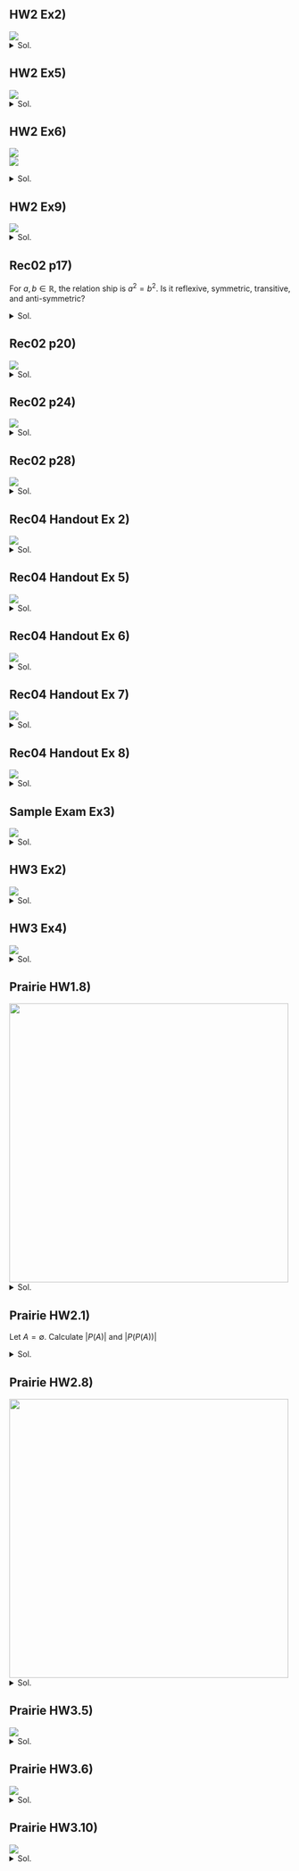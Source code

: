 ## HW2 Ex2)
<img src="../Images/03/001.png">
<details>
  <summary>Sol.</summary>
  <p>
  
  $`\{\{a,a\}, \{b,b\}\}`$    
  $`\{\{a,a\}, \{b,b\}, \{a,b\}\}`$    
  $`\{\{a,a\}, \{b,b\}, \{b,a\}\}`$    
  $`\{\{a,a\}, \{b,b\}, \{a,b\}, \{b,a\}\}`$    
  
  </p>
</details>


## HW2 Ex5)
<img src="../Images/03/002.png">
<details>
  <summary>Sol.</summary>
  <p>
  
  $`2^9 - \begin{pmatrix} 9\\0 \end{pmatrix} - \begin{pmatrix} 9\\1 \end{pmatrix}`$   
  For each fruit, we can include or exclude : $`2^9`$,.
  
  </p>
</details>


## HW2 Ex6)
<img src="../Images/03/003.png"><br>
<img src="../Images/03/004.png">
<details>
  <summary>Sol.</summary>
  <p>
  
  $`0`$.    
  Grading said "There is no possible 1-1 functions. For 1-1 you need the co-domain to be at least as big as the domain."
  
  </p>
</details>


## HW2 Ex9)
<img src="../Images/03/005.png">
<details>
  <summary>Sol.</summary>
  <p>
  

  Let $U$ be the set of all possible 6-8 digit passwords and assume that $`\overline{U} = \emptyset`$, i.e., we won't consider the passwords that don't have 6-8 digits.   
  And let $`A,B \subseteq U`$ s.t. $`A`$ is the set of possible 6-8 digit passwords that contain at least one digit, and $B$ is the set of possible 6-8 digit passwords that contain at least one upper case character.   
  Under these definitions, our target is to calculate $`\vert A\cap B \vert`$.   
  However, calculating $`\vert A\cap B \vert`$ directly is not easy. Instead, we will calculate its complement first and then use this complement to calculate our target value.   
  By the De Morgan's Law, $`\overline{A\cap B} = \overline{A}\cup\overline{B}`$.   
  Also, we have $`\vert A\cap B \vert = \vert U  \vert - \vert \overline{A\cap B} \vert`$ and $`\vert \overline{A}\cup\overline{B} \vert = \vert \overline{A} \vert + \vert\overline{B} \vert - \vert \overline{A}\cap\overline{B}\vert`$  
  Considering that we have 10 digits, 26 lower case, and 26 upper case characters, we can get the cardinalities as follows:   
  $`\begin{aligned}
    \vert U \vert &= (10+26+26)^6 + (10+26+26)^7 + (10+26+26)^8   \\
    &= 62^6(1+62+62^2) = 62^6 \times 3907   \\
    \vert \overline{A} \vert &= (26+26)^6 + (26+26)^7 + (26+26)^8   \\
    &= 52^6(1+52+52^2) = 52^6 \times 2757   \\
    \vert \overline{B} \vert &= (10+26)^6 + (10+26)^7 + (10+26)^8   \\
    &= 36^6(1+36+36^2) = 36^6 \times 1333   \\
    \vert \overline{A}\cap\overline{B}\vert &= 26^6 + 26^7 + 26^8   \\
    &= 26^6(1+26+26^2) = 26^6 \times 703
  \end{aligned}`$   
  Thus, we can get   
  $`\begin{aligned}
      \vert \overline{A}\cup\overline{B} \vert &= \vert \overline{A} \vert + \vert\overline{B} \vert - \vert \overline{A}\cap\overline{B}\vert   \\
      &= 52^6 \times 2757 + 36^6 \times 1333 - 26^6 \times 703
  \end{aligned}`$   
  Therefore,    
  $`\begin{aligned}
      \vert A\cap B \vert &= \vert U  \vert - \vert \overline{A\cap B} \vert  = \vert U  \vert - \vert \overline{A}\cup\overline{B}\vert   \\
      &= 62^6 \times 3907 - (52^6 \times 2757 + 36^6 \times 1333 - 26^6 \times 703)   \\
      &= 62^6 \times 3907 - 52^6 \times 2757 - 36^6 \times 1333 + 26^6 \times 703   \\
  \end{aligned}`$
  
  </p>
</details>


## Rec02 p17)

For $`a,b\in\mathbb{R}`$, the relation ship is $`a^2 = b^2`$. Is it reflexive, symmetric, transitive, and anti-symmetric?

<details>
  <summary>Sol.</summary>
  <p>
  
  reflexive : Yes   
  symmetric : Yes   
  transitive : Yes   
  anti-symmetric : No. (1,-1)

  </p>
</details>


## Rec02 p20)

<img src="../Images/03/006.png">
<details>
  <summary>Sol.</summary>
  <p>
  
  $`(A=B) \vee (A=\emptyset) \vee (B=\emptyset)`$

  </p>
</details>


## Rec02 p24)

<img src="../Images/03/007.png">
<details>
  <summary>Sol.</summary>
  <p>
  
  1. ![](../Images/03/008.png)
  2. ![](../Images/03/009.png)
  3. ![](../Images/03/010.png)

  </p>
</details>


## Rec02 p28)

<img src="../Images/03/011.png">
<details>
  <summary>Sol.</summary>
  <p>
  
  <img src="../Images/03/012.png">

  </p>
</details>


## Rec04 Handout Ex 2)

<img src="../Images/exam_prep/004.png">
<details>
  <summary>Sol.</summary>
  <p>
  
  $`\displaystyle \frac{1}{16!} \prod_{i=0}^{15}\begin{pmatrix} 32-2i\\2 \end{pmatrix}`$

  </p>
</details>


## Rec04 Handout Ex 5)

<img src="../Images/exam_prep/005.png">
<details>
  <summary>Sol.</summary>
  <p>
  
  A. $`\begin{pmatrix} 12 \\ 9 \end{pmatrix}`$    
  Put $`x_i' \ge 0`$ s.t. $`x_i' = x_i-1`$.   
  Then the problem goes $`x_1'+x_2'+x_3' \le 9`$.   
  Using the slack variable $`z`$ ,the problem goes $`x_1'+x_2'+x_3'+z = 9`$.   
  Thus, the total number of count is $`\begin{pmatrix} 9+4-1 \\ 9 \end{pmatrix} = \begin{pmatrix} 12 \\ 9 \end{pmatrix}`$.    
      
  B. $`4\cdot\begin{pmatrix} 8\\6 \end{pmatrix}+\begin{pmatrix} 8\\5 \end{pmatrix}`$   
  Start from $`x_1'+x_2'+x_3' \le 9`$.    
  Divide the cases by the value of $`x_1'`$.   
  i) $`x_1' = 0`$; Then $`x_2'\ge3`$. Put $`y_3 = x_2'-3`$. Then the problem goes $`y_2+x_3' \le 6 \Rightarrow y_2+x_3'+z = 6`$. Thus, the count is $`\begin{pmatrix} 6+3-1\\6 \end{pmatrix}=\begin{pmatrix} 8\\6 \end{pmatrix}`$   
  ii) $`x_1' = 1`$; Then $`x_2'\ge2`$. Put $`y_3 = x_2'-2`$. Then the problem goes $`y_2+x_3' \le 6 \Rightarrow y_2+x_3'+z = 6`$. Thus, the count is $`\begin{pmatrix} 6+3-1\\6 \end{pmatrix}=\begin{pmatrix} 8\\6 \end{pmatrix}`$   
  Same count occurs for $`x_1' = 2`$ and $`x_1' = 3`$.   
     
  Finally, consider the case that $`\Leftrightarrow x_1\ge5`$. In this case, by putting $`y_1 = x_1-5`$, the problem goes $`y_1+x_2'+x_3'\le5 \Rightarrow y_1+x_2'+x_3'+z=5`$. And the total count is $`\begin{pmatrix} 5+4-1\\5 \end{pmatrix} = \begin{pmatrix} 8\\5 \end{pmatrix}`$.   
     
  Therefore, $`4\cdot\begin{pmatrix} 8\\6 \end{pmatrix}+\begin{pmatrix} 8\\5 \end{pmatrix}`$   
     
  C. $`\begin{pmatrix} 12 \\ 9 \end{pmatrix} - \begin{pmatrix} 8\\5 \end{pmatrix}`$    
  Consider the case that $`x_3\ge 5`$.    
  Putting $`x_1'=x_1-1, x_2'=x_2-1, y_3=x_3-5`$, the problem goes $`x_1'+x_2'+y_3\le 5 \Rightarrow x_1'+x_2'+y_3+z= 5`$.   
  In this case, the count goes $`\begin{pmatrix} 5+4-1\\5 \end{pmatrix}=\begin{pmatrix} 8\\5 \end{pmatrix}`$.    
  Using the compliment, the answer goes $`\begin{pmatrix} 12 \\ 9 \end{pmatrix} - \begin{pmatrix} 8\\5 \end{pmatrix}`$.

  </p>
</details>


## Rec04 Handout Ex 6)

<img src="../Images/exam_prep/001.png">
<details>
  <summary>Sol.</summary>
  <p>
  
  Distributing $`n`$ identical items to 6 distinct shelves.   
  $`\begin{pmatrix} n + 6 - 1 \\ 6 - 1 \end{pmatrix} = \begin{pmatrix} n + 5 \\ 5 \end{pmatrix}`$

  </p>
</details>


## Rec04 Handout Ex 7)

<img src="../Images/exam_prep/002.png">
<details>
  <summary>Sol.</summary>
  <p>
  
  $`\displaystyle \frac{(10+(5-1))!}{(5-1)!} = \frac{14!}{4!}`$

  </p>
</details>


## Rec04 Handout Ex 8)

<img src="../Images/exam_prep/003.png">
<details>
  <summary>Sol.</summary>
  <p>
  
  7 days.   
  We can denote 1000 within $`2^{10}=1024`$.   
  Assign binary IDs starting from 0 to 999 in binary numbers to 1000 samples.   
  For each sample, check its binary ID, and drop it on the i-th test strip if i-th digit of the binary ID is 1.   
  Then after, 7 days by checking the sequence of 10 test samples that are contaminated, we can get the binary ID of the target sample, which uniquely distinguishes the contaminated sample.

  </p>
</details>


## Sample Exam Ex3)

<img src="../Images/exam_prep/006.png">
<details>
  <summary>Sol.</summary>
  <p>
  
  True.   
  Suppose $a,b$ are symmetric and transitive but not reflexive.    
  By the symmetry, $`(a,b), (b,a) \in R`$.    
  Then by the transitivity, $`(a,a),(b,b) \in R \Leftrightarrow \text{Reflexivity.} \cdots \otimes`$

  </p>
</details>


## HW3 Ex2)
<img src="../Images/exam_prep/007.png">
<details>
  <summary>Sol.</summary>
  <p>
  
  $`\begin{aligned}
    \begin{pmatrix} 60\\6 \end{pmatrix}\begin{pmatrix} 54\\6 \end{pmatrix}\cdots \begin{pmatrix} 6\\6 \end{pmatrix} \cdot (11!)^{10} 
    &= \prod_{i=1}^{10} \begin{pmatrix} 6i\\6 \end{pmatrix} \cdot (11!)^{10} \\
    &= \frac{60!}{6^{10}} \cdot (11!)^{10} \\
    &= 60!\cdot \left(\frac{11!}{6}\right)^{10}
  \end{aligned}`$
  
  </p>
</details>


## HW3 Ex4)
<img src="../Images/exam_prep/017.png">
<details>
  <summary>Sol.</summary>
  <p>
  
  $`R \text{ is a reflexive relation on } A \Leftrightarrow (a,a)\in R, \forall a\in A`$.   
  Additionally, other elements in $`\vert A\times A\vert`$ can be either included or excluded.      
  Thus, number of optionally inclusive elements are $`\vert A\times A \vert - \vert A \vert = \vert A \vert^2 - \vert A \vert`$.   
  Thus, the number of total count is $`\displaystyle 2^{\vert A \vert^2 - \vert A \vert}`$.   

  </p>
</details>


## Prairie HW1.8)
<img src="../Images/exam_prep/009.png" width="500px">
<details>
  <summary>Sol.</summary>
  <p>
  
  <img src="../Images/exam_prep/010.png" width="500px"> 

  </p>
</details>


## Prairie HW2.1)
Let $`A = \emptyset`$. Calculate $`\vert P(A) \vert`$ and $`\vert P(P(A)) \vert`$

<details>
  <summary>Sol.</summary>
  <p>
  
  $`\vert P(A) \vert = 2^0 = 1`$    
  $`\vert P(P(A)) \vert = 2^1 = 2`$    

  </p>
</details>


## Prairie HW2.8)
<img src="../Images/exam_prep/011.png" width="500px">

<details>
  <summary>Sol.</summary>
  <p>
  
  <img src="../Images/exam_prep/012.png" width="500px"> 

  </p>
</details>


## Prairie HW3.5)
<img src="../Images/exam_prep/013.png">

<details>
  <summary>Sol.</summary>
  <p>
  
  $`(6+1)\times(8+1)\times(3+1) - 1 = 251`$

  </p>
</details>


## Prairie HW3.6)
<img src="../Images/exam_prep/014.png">

<details>
  <summary>Sol.</summary>
  <p>

  1. $`(6-1)^{9}`$
  2. $`\displaystyle \frac{(7+2-1)!}{7!(2-1)!} \times \frac{((9-7)+(4-1))!}{(9-7)!(4-1)!}`$

  </p>
</details>


## Prairie HW3.10)
<img src="../Images/exam_prep/015.png">

<details>
  <summary>Sol.</summary>
  <p>
  
  $`\displaystyle \begin{pmatrix} 64\\6 \end{pmatrix} \times \frac{6!}{2!2!}`$

  </p>
</details>
